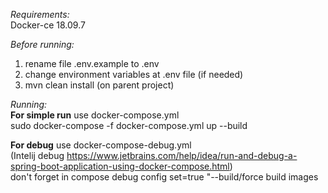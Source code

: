 _Requirements:_  
Docker-ce 18.09.7  

_Before running:_
1) rename file .env.example to .env 
2) change environment variables at .env file (if needed)
3) mvn clean install (on parent project)

_Running:_  
**For simple run** use docker-compose.yml  
sudo docker-compose -f docker-compose.yml up --build

**For debug** use docker-compose-debug.yml  
(Intelij debug https://www.jetbrains.com/help/idea/run-and-debug-a-spring-boot-application-using-docker-compose.html)  
don't forget in compose debug config set=true "--build/force build images
